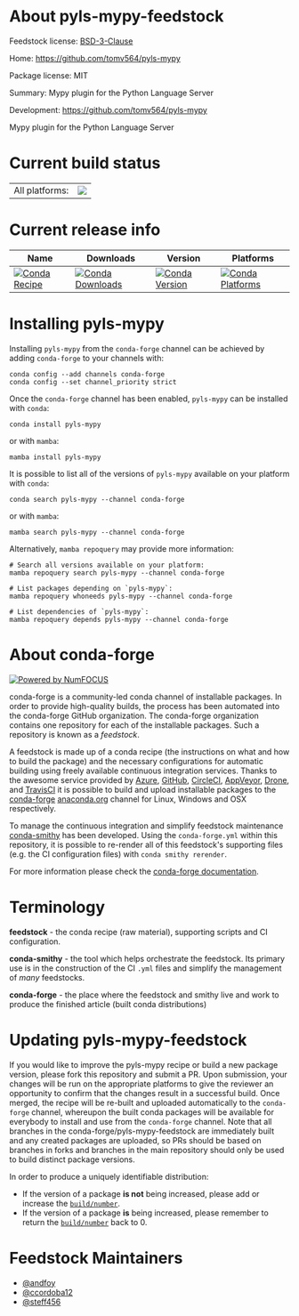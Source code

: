 About pyls-mypy-feedstock
=========================

Feedstock license: [BSD-3-Clause](https://github.com/conda-forge/pyls-mypy-feedstock/blob/main/LICENSE.txt)

Home: https://github.com/tomv564/pyls-mypy

Package license: MIT

Summary: Mypy plugin for the Python Language Server

Development: https://github.com/tomv564/pyls-mypy

Mypy plugin for the Python Language Server


Current build status
====================


<table><tr><td>All platforms:</td>
    <td>
      <a href="https://dev.azure.com/conda-forge/feedstock-builds/_build/latest?definitionId=10265&branchName=main">
        <img src="https://dev.azure.com/conda-forge/feedstock-builds/_apis/build/status/pyls-mypy-feedstock?branchName=main">
      </a>
    </td>
  </tr>
</table>

Current release info
====================

| Name | Downloads | Version | Platforms |
| --- | --- | --- | --- |
| [![Conda Recipe](https://img.shields.io/badge/recipe-pyls--mypy-green.svg)](https://anaconda.org/conda-forge/pyls-mypy) | [![Conda Downloads](https://img.shields.io/conda/dn/conda-forge/pyls-mypy.svg)](https://anaconda.org/conda-forge/pyls-mypy) | [![Conda Version](https://img.shields.io/conda/vn/conda-forge/pyls-mypy.svg)](https://anaconda.org/conda-forge/pyls-mypy) | [![Conda Platforms](https://img.shields.io/conda/pn/conda-forge/pyls-mypy.svg)](https://anaconda.org/conda-forge/pyls-mypy) |

Installing pyls-mypy
====================

Installing `pyls-mypy` from the `conda-forge` channel can be achieved by adding `conda-forge` to your channels with:

```
conda config --add channels conda-forge
conda config --set channel_priority strict
```

Once the `conda-forge` channel has been enabled, `pyls-mypy` can be installed with `conda`:

```
conda install pyls-mypy
```

or with `mamba`:

```
mamba install pyls-mypy
```

It is possible to list all of the versions of `pyls-mypy` available on your platform with `conda`:

```
conda search pyls-mypy --channel conda-forge
```

or with `mamba`:

```
mamba search pyls-mypy --channel conda-forge
```

Alternatively, `mamba repoquery` may provide more information:

```
# Search all versions available on your platform:
mamba repoquery search pyls-mypy --channel conda-forge

# List packages depending on `pyls-mypy`:
mamba repoquery whoneeds pyls-mypy --channel conda-forge

# List dependencies of `pyls-mypy`:
mamba repoquery depends pyls-mypy --channel conda-forge
```


About conda-forge
=================

[![Powered by
NumFOCUS](https://img.shields.io/badge/powered%20by-NumFOCUS-orange.svg?style=flat&colorA=E1523D&colorB=007D8A)](https://numfocus.org)

conda-forge is a community-led conda channel of installable packages.
In order to provide high-quality builds, the process has been automated into the
conda-forge GitHub organization. The conda-forge organization contains one repository
for each of the installable packages. Such a repository is known as a *feedstock*.

A feedstock is made up of a conda recipe (the instructions on what and how to build
the package) and the necessary configurations for automatic building using freely
available continuous integration services. Thanks to the awesome service provided by
[Azure](https://azure.microsoft.com/en-us/services/devops/), [GitHub](https://github.com/),
[CircleCI](https://circleci.com/), [AppVeyor](https://www.appveyor.com/),
[Drone](https://cloud.drone.io/welcome), and [TravisCI](https://travis-ci.com/)
it is possible to build and upload installable packages to the
[conda-forge](https://anaconda.org/conda-forge) [anaconda.org](https://anaconda.org/)
channel for Linux, Windows and OSX respectively.

To manage the continuous integration and simplify feedstock maintenance
[conda-smithy](https://github.com/conda-forge/conda-smithy) has been developed.
Using the ``conda-forge.yml`` within this repository, it is possible to re-render all of
this feedstock's supporting files (e.g. the CI configuration files) with ``conda smithy rerender``.

For more information please check the [conda-forge documentation](https://conda-forge.org/docs/).

Terminology
===========

**feedstock** - the conda recipe (raw material), supporting scripts and CI configuration.

**conda-smithy** - the tool which helps orchestrate the feedstock.
                   Its primary use is in the construction of the CI ``.yml`` files
                   and simplify the management of *many* feedstocks.

**conda-forge** - the place where the feedstock and smithy live and work to
                  produce the finished article (built conda distributions)


Updating pyls-mypy-feedstock
============================

If you would like to improve the pyls-mypy recipe or build a new
package version, please fork this repository and submit a PR. Upon submission,
your changes will be run on the appropriate platforms to give the reviewer an
opportunity to confirm that the changes result in a successful build. Once
merged, the recipe will be re-built and uploaded automatically to the
`conda-forge` channel, whereupon the built conda packages will be available for
everybody to install and use from the `conda-forge` channel.
Note that all branches in the conda-forge/pyls-mypy-feedstock are
immediately built and any created packages are uploaded, so PRs should be based
on branches in forks and branches in the main repository should only be used to
build distinct package versions.

In order to produce a uniquely identifiable distribution:
 * If the version of a package **is not** being increased, please add or increase
   the [``build/number``](https://docs.conda.io/projects/conda-build/en/latest/resources/define-metadata.html#build-number-and-string).
 * If the version of a package **is** being increased, please remember to return
   the [``build/number``](https://docs.conda.io/projects/conda-build/en/latest/resources/define-metadata.html#build-number-and-string)
   back to 0.

Feedstock Maintainers
=====================

* [@andfoy](https://github.com/andfoy/)
* [@ccordoba12](https://github.com/ccordoba12/)
* [@steff456](https://github.com/steff456/)

